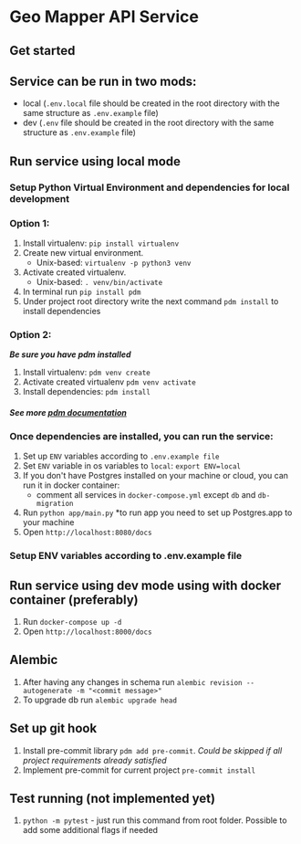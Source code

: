 # Geo Mapper API Service

## Get started

## Service can be run in two mods:
- local (`.env.local` file should be created in the root directory with the same structure as `.env.example` file)
- dev (`.env` file should be created in the root directory with the same structure as `.env.example` file)

## Run service using local mode
### Setup Python Virtual Environment and dependencies for local development

### Option 1:
1. Install virtualenv: `pip install virtualenv`
2. Create new virtual environment.
    * Unix-based: `virtualenv -p python3 venv`
3. Activate created virtualenv.
    * Unix-based: `. venv/bin/activate`
4. In terminal run `pip install pdm`
5. Under project root directory write the next command `pdm install` to install dependencies

### Option 2:
***Be sure you have pdm installed***
1. Install virtualenv: `pdm venv create`
2. Activate created virtualenv `pdm venv activate`
3. Install dependencies: `pdm install`
#### *See more [pdm documentation](https://pdm-project.org/en/latest/)*

### Once dependencies are installed, you can run the service:
1. Set up `ENV` variables according to `.env.example file`
2. Set `ENV` variable in os variables to `local`: `export ENV=local`
3. If you don't have Postgres installed on your machine or cloud, you can run it in docker container:
    - comment all services in `docker-compose.yml` except `db` and `db-migration`
4. Run `python app/main.py` *to run app you need to set up Postgres.app to your machine 
5. Open `http://localhost:8080/docs`

### Setup ENV variables according to .env.example file

## Run service using dev mode using with docker container (preferably)
1. Run `docker-compose up -d`
2. Open `http://localhost:8000/docs`

## Alembic
1. After having any changes in schema run `alembic revision --autogenerate -m "<commit message>"`
2. To upgrade db run `alembic upgrade head`

## Set up git hook
1. Install pre-commit library `pdm add pre-commit`. *Could be skipped if all project requirements already satisfied*
2. Implement pre-commit for current project `pre-commit install`

## Test running (not implemented yet)
1. `python -m pytest` - just run this command from root folder. Possible to add some additional flags if needed
